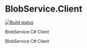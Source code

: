 # BlobService.Client
[![Build status](https://ci.appveyor.com/api/projects/status/ghb7t5iti843d5rw/branch/master?svg=true)](https://ci.appveyor.com/project/Aram/blobservice-client/branch/master)

BlobService C# Client

BlobService C# Client
